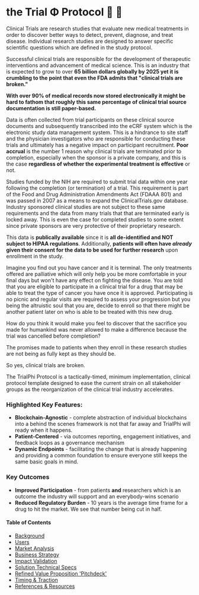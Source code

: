# the Trial Φ Protocol :sunflower: :shell:

Clinical Trials are research studies that evaluate new medical treatments in order to discover better ways to detect, prevent, diagnose, and treat disease. Individual research studies are designed to answer specific scientific questions which are defined in the study protocol. 

Successful clinical trials are responsible for the development of therapeutic interventions and advancement of medical science. This is an industry that is expected to grow to over **65 billion dollars globally by 2025 yet it is crumbling to the point that even the FDA admits that "clinical trials are broken."**

**With over 90% of medical records now stored electronically it might be hard to fathom that roughly this same percentage of clinical trial source documentation is still paper-based.**

Data is often collected from trial participants on these clinical source documents and subsequently transcribed into the eCRF system which is the electronic study data management system. This is a hindrance to site staff and the physician investigators who are responsible for conducting these trials and ultimately has a negative impact on participant recruitment. **Poor accrual** is the number 1 reason why clinical trials are terminated prior to completion, especially when the sponsor is a private company, and this is the case **regardless of whether the experimental treatment is effective** or not.

Studies funded by the NIH are required to submit trial data within one year following the completion (or termination) of a trial. This requirement is part of the Food and Drug Administration Amendments Act (FDAAA 801) and was passed in 2007 as a means to expand the ClinicalTrials.gov database. Industry sponsored clinical studies are not subject to these same requirements and the data from many trials that that are terminated early is locked away. This is even the case for completed studies to some extent since private sponsors are very protective of their proprietary research.

This data is **publically available** since it is **all de-identified and NOT subject to HIPAA regulations**. Additionally, **patients will often have *already* given their consent for the data to be used for further research** upon enrollment in the study.

Imagine you find out you have cancer and it is terminal. The only treatments offered are palliative which will only help you be more comfortable in your final days but won't have any effect on fighting the disease. You are told that you are eligible to participate in a clinical trial for a drug that may be able to treat the type of cancer you have once it is approved. Participating is no picnic and regular visits are required to assess your progression but you being the altruistic soul that you are, decide to enroll so that there might be another patient later on who is able to be treated with this new drug.

How do you think it would make you feel to discover that the sacrifice you made for humankind was never allowed to make a difference because the trial was cancelled before completion? 

The promises made to patients when they enroll in these research studies are not being as fully kept as they should be. 

So yes, clinical trials are broken.

The TrialPhi Protocol is a tactically-timed, minimum implementation, clinical protocol template designed to ease the current strain on all stakeholder groups as the reorganization of the clinical trial industry accelerates.

### Highlighted Key Features:
* **Blockchain-Agnostic** - complete abstraction of individual blockchains into a behind the scenes framework is not that far away and TrialPhi will ready when it happens.
* **Patient-Centered** - via outcomes reporting, engagement initiatives, and feedback loops as a governance mechanism
* **Dynamic Endpoints** - facilitating the change that is already happening and providing a common foundation to ensure everyone still keeps the same basic goals in mind.

### Key Outcomes
* **Improved Participation** - from patients **and** researchers which is an outcome the industry will support and an everybody-wins scenario
* **Reduced Regulatory Burden** - 10 years is the average time frame for a drug to hit the market. We see that number being cut in half.

#### Table of Contents
* [Background](https://trialphi.github.io/Trialphi-Protocol/#/1-background.md)
* [Users](https://trialphi.github.io/Trialphi-Protocol/#/2-user-journeys.md)
* [Market Analysis](https://trialphi.github.io/Trialphi-Protocol/#/3-market-analysis.md)
* [Business Strategy](https://trialphi.github.io/Trialphi-Protocol/#/4-business-strategy.md)
* [Impact Validation](https://trialphi.github.io/Trialphi-Protocol/#/5-impact-validation.md)
* [Solution Technical Specs](https://trialphi.github.io/Trialphi-Protocol/#/6-solutionspecs.md)
* [Refined Value Proposition 'Pitchdeck'](https://trialphi.github.io/Trialphi-Protocol/#/7-pitch-deck.md)
* [Timing & Traction](https://trialphi.github.io/Trialphi-Protocol/#/8-next-steps.md)
* [References & Resources](https://trialphi.github.io/Trialphi-Protocol/#/9-resources&references.md)

